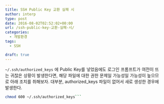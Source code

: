 ```yaml
---
title: SSH Public Key 교환 실패 시
author: interp
type: post
date: 2016-08-02T02:52:02+00:00
url: /ssh-public-key-교환-실패-시/
categories:
  - 개발환경
tags:
  - SSH

draft: true
---
```

<p style="text-align: justify;">
  <code>~/.ssh/authorized_keys</code> 에 Public Key를 넣었음에도 로그인 프롬프트가 여전이 뜨는 귀찮은 상황이 발생한다면, 해당 파일에 대한 권한 문제일 가능성일 가능성이 높으므로 아래 조치를 취해보자. 대부분, authorized_keys 파일이 없어서 새로 생성한 경우에 발생한다.
</p>

```bash
chmod 600 ~/.ssh/authorized_keys```
